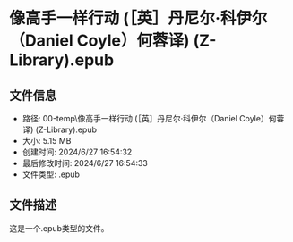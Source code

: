 ﻿# 像高手一样行动 (［英］丹尼尔·科伊尔（Daniel Coyle）何蓉译) (Z-Library).epub

## 文件信息
- 路径: 00-temp\像高手一样行动 (［英］丹尼尔·科伊尔（Daniel Coyle）何蓉译) (Z-Library).epub
- 大小: 5.15 MB
- 创建时间: 2024/6/27 16:54:32
- 最后修改时间: 2024/6/27 16:54:33
- 文件类型: .epub

## 文件描述
这是一个.epub类型的文件。

